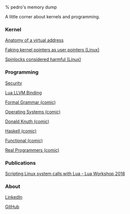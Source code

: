% pedro's memory dump

A little corner about kernels and programming.

### Kernel

[Anatomy of a virtual address](./kernel/anatomy.pdf)

[Faking kernel pointers as user pointers (Linux)](./kernel/faking-uptr.pdf)

[Spinlocks considered harmful (Linux)](./kernel/spinlock-softirq.pdf)

### Programming

[Security](https://xkcd.com/538/)

[Lua LLVM Binding](https://github.com/tammela/lua-llvm-binding)

[Formal Grammar (comic)](https://xkcd.com/1090/)

[Operating Systems (comic)](https://xkcd.com/1508/)

[Donald Knuth (comic)](https://www.xkcd.com/163/)

[Haskell (comic)](https://www.xkcd.com/1312/)

[Functional (comic)](https://www.xkcd.com/1270/)

[Real Programmers (comic)](https://www.xkcd.com/378/)


### Publications
[Scripting Linux system calls with Lua - Lua Workshop 2018](./slides/Workshop2018.pdf)

### About

[LinkedIn](https://www.linkedin.com/in/pedro-tammela/)

[GitHub](https://github.com/tammela)
